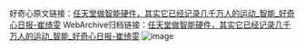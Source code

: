 好奇心原文链接：[任天堂做智能硬件，其实它已经记录几千万人的运动_智能_好奇心日报-崔绮雯](https://www.qdaily.com/articles/3216.html)
WebArchive归档链接：[任天堂做智能硬件，其实它已经记录几千万人的运动_智能_好奇心日报-崔绮雯](http://web.archive.org/web/20190623151708/https://www.qdaily.com/articles/3216.html)
![image](http://ww3.sinaimg.cn/large/007d5XDply1g3v6ui6fokj30u02ss7wh)